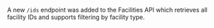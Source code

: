A new `/ids` endpoint was added to the Facilities API which retrieves all facility IDs and supports filtering by facility type.
